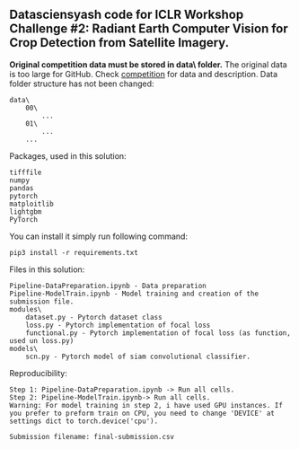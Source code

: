 ## Datasciensyash code for ICLR Workshop Challenge #2: Radiant Earth Computer Vision for Crop Detection from Satellite Imagery.

**Original competition data must be stored in data\ folder.**
The original data is too large for GitHub. Check [competition](https://zindi.africa/competitions/iclr-workshop-challenge-2-radiant-earth-computer-vision-for-crop-recognition/leaderboard) for data and description.
Data folder structure has not been changed:
```
data\
	00\
		...
	01\
		...
	...
```

Packages, used in this solution:
```
tifffile
numpy
pandas
pytorch
matploitlib
lightgbm
PyTorch
```
You can install it simply run following command:
```
pip3 install -r requirements.txt
```

Files in this solution:
```
Pipeline-DataPreparation.ipynb - Data preparation
Pipeline-ModelTrain.ipynb - Model training and creation of the submission file.
modules\
	dataset.py - Pytorch dataset class
	loss.py - Pytorch implementation of focal loss
	functional.py - Pytorch implementation of focal loss (as function, used un loss.py)
models\
	scn.py - Pytorch model of siam convolutional classifier.
```

Reproducibility:
```
Step 1: Pipeline-DataPreparation.ipynb -> Run all cells.
Step 2: Pipeline-ModelTrain.ipynb-> Run all cells.
Warning: For model training in step 2, i have used GPU instances. If you prefer to preform train on CPU, you need to change 'DEVICE' at settings dict to torch.device('cpu').

Submission filename: final-submission.csv
```
